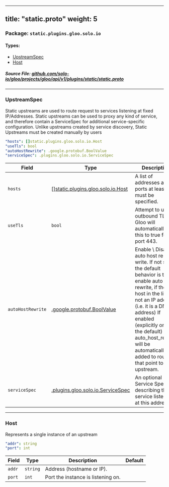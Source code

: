 
---
title: "static.proto"
weight: 5
---

<!-- Code generated by solo-kit. DO NOT EDIT. -->


### Package: `static.plugins.gloo.solo.io` 
#### Types:


- [UpstreamSpec](#upstreamspec)
- [Host](#host)
  



##### Source File: [github.com/solo-io/gloo/projects/gloo/api/v1/plugins/static/static.proto](https://github.com/solo-io/gloo/blob/master/projects/gloo/api/v1/plugins/static/static.proto)





---
### UpstreamSpec

 
Static upstreams are used to route request to services listening at fixed IP/Addresses.
Static upstreams can be used to proxy any kind of service, and therefore contain a ServiceSpec
for additional service-specific configuration.
Unlike upstreams created by service discovery, Static Upstreams must be created manually by users

```yaml
"hosts": []static.plugins.gloo.solo.io.Host
"useTls": bool
"autoHostRewrite": .google.protobuf.BoolValue
"serviceSpec": .plugins.gloo.solo.io.ServiceSpec

```

| Field | Type | Description | Default |
| ----- | ---- | ----------- |----------- | 
| `hosts` | [[]static.plugins.gloo.solo.io.Host](../static.proto.sk#host) | A list of addresses and ports at least one must be specified. |  |
| `useTls` | `bool` | Attempt to use outbound TLS Gloo will automatically set this to true for port 443. |  |
| `autoHostRewrite` | [.google.protobuf.BoolValue](https://developers.google.com/protocol-buffers/docs/reference/csharp/class/google/protobuf/well-known-types/bool-value) | Enable \ Disable auto host re-write. If not set, the default behavior is to enable auto host rewrite, if the first host in the list is not an IP address (i.e. it is a DNS address) If enabled (explicitly or by the default) auto_host_rewrite will be automatically added to routes that point to this upstream. |  |
| `serviceSpec` | [.plugins.gloo.solo.io.ServiceSpec](../../service_spec.proto.sk#servicespec) | An optional Service Spec describing the service listening at this address. |  |




---
### Host

 
Represents a single instance of an upstream

```yaml
"addr": string
"port": int

```

| Field | Type | Description | Default |
| ----- | ---- | ----------- |----------- | 
| `addr` | `string` | Address (hostname or IP). |  |
| `port` | `int` | Port the instance is listening on. |  |





<!-- Start of HubSpot Embed Code -->
<script type="text/javascript" id="hs-script-loader" async defer src="//js.hs-scripts.com/5130874.js"></script>
<!-- End of HubSpot Embed Code -->

